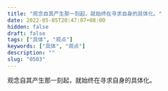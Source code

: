 ```yaml
---
title: "观念自其产生那一刻起，就始终在寻求自身的具体化。"
date: 2022-05-05T20:47:07+08:00
hidden: false
draft: false
tags: ["具体", "观点"]
keywords: ["具体", "观点"]
description: ""
slug: "0503"
---
```


观念自其产生那一刻起，就始终在寻求自身的具体化。
